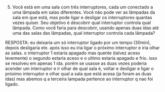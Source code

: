 5) Você está em uma sala com três interruptores, cada um conectado a uma lâmpada em salas diferentes. Você não pode ver as lâmpadas da sala em que está, mas pode ligar e desligar os interruptores quantas vezes quiser. Seu objetivo é descobrir qual interruptor controla qual lâmpada. Como você faria para descobrir, usando apenas duas idas até uma das salas das lâmpadas, qual interruptor controla cada lâmpada? 

RESPOSTA: eu deixaria um só interruptor ligado por um tempo (30min), depois desligaria ele. após isso eu iria ligar o próximo interruptor e iria olhar as salas. o interruptor 1 estaria apagado mas quente (talvez aceso levemente) o segundo estaria aceso e o ultimo estaria apagado e frio.
isso se resolveu em apenas 1 ida. porém se usasse as duas vezes poderia acender um interruptor e ir olhar de qual sala é, voltar e desligar e ligar o próximo interruptor e olhar qual a sala que está acesa (ja foram as duas idas) mas abemos q a terceira lampada pertence ao interruptor q nao foi ligado.